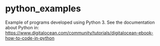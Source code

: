 # python_examples

Example of programs developed using Python 3. See the documentation about Python in:
https://www.digitalocean.com/community/tutorials/digitalocean-ebook-how-to-code-in-python
